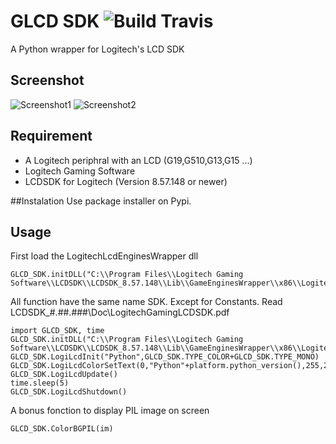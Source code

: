 # GLCD SDK ![Build Travis](https://api.travis-ci.org/50thomatoes50/GLCD_SDK.py.svg "")
A Python wrapper for Logitech's LCD SDK

## Screenshot
![Screenshot1](https://raw.github.com/50thomatoes50/GLCD_SDK.py/master/Screenshot/2.png "")
![Screenshot2](https://raw.github.com/50thomatoes50/GLCD_SDK.py/master/Screenshot/1.png "")

## Requirement
- A Logitech periphral with an LCD (G19,G510,G13,G15 ...)
- Logitech Gaming Software
- LCDSDK for Logitech (Version 8.57.148 or newer)

##Instalation
Use package installer on Pypi.

## Usage
First load the LogitechLcdEnginesWrapper dll
```
GLCD_SDK.initDLL("C:\\Program Files\\Logitech Gaming Software\\LCDSDK\\LCDSDK_8.57.148\\Lib\\GameEnginesWrapper\\x86\\LogitechLcdEnginesWrapper.dll")
```

All function have the same name SDK. Except for Constants. Read LCDSDK_#.##.###\\Doc\\LogitechGamingLCDSDK.pdf
```
import GLCD_SDK, time
GLCD_SDK.initDLL("C:\\Program Files\\Logitech Gaming Software\\LCDSDK\\LCDSDK_8.57.148\\Lib\\GameEnginesWrapper\\x86\\LogitechLcdEnginesWrapper.dll")
GLCD_SDK.LogiLcdInit("Python",GLCD_SDK.TYPE_COLOR+GLCD_SDK.TYPE_MONO)
GLCD_SDK.LogiLcdColorSetText(0,"Python"+platform.python_version(),255,255,255)
GLCD_SDK.LogiLcdUpdate()
time.sleep(5)
GLCD_SDK.LogiLcdShutdown()
```
A bonus fonction to display PIL image on screen
```
GLCD_SDK.ColorBGPIL(im)
```
